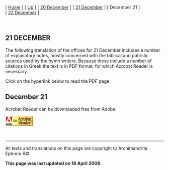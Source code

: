 \[ [Home](index.md) \] \[ [Up](forefeas.md) \] \[ [20 December](20dec.md) \] \[ [21 December](21dec.md) \] \[ December 21 \] \[ [22 December](22dec.md) \]

 

21 DECEMBER
-----------

The following translation of the offices for 21 December includes a number of explanatory notes, mostly concerned with the biblical and patristic sources used by the hymn writers. Because these include a number of citations in Greek the text is in PDF format, for which Acrobat Reader is necessary.

Click on the hyperlink below to read the PDF page:

[](Dec21emForefeast.pdf)

December 21
-----------

Acrobat Reader can be downloaded free from Adobe:

[<img src="getacro.gif" width="88" height="31" />](http://www.adobe.com)

 

------------------------------------------------------------------------

All texts and translations on this page are copyright to
Archimandrite Ephrem Â©

**This page was last updated on 18 April 2008**
